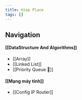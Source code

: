 ```yaml
---
title: Hiep Place
tags: []
---
```

## Navigation
#### [[DataStructure And Algorithms]]
- [[Array]]
- [[Linked List]]
- [[Priority Queue 🤔]]
#### [[Mạng máy tính]]
- [[Config IP Router]]
